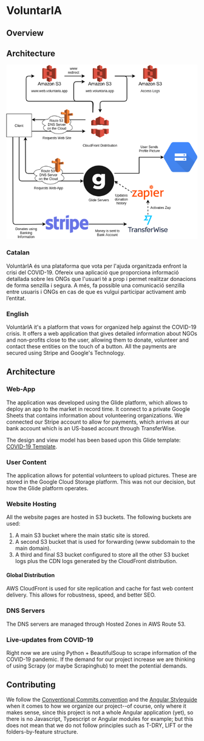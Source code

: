 # VoluntarIA

## Overview

## Architecture

![Overall Architecture](./overall-architecture.png)

### Catalan

VoluntàrIA és una plataforma que vota per l'ajuda organitzada enfront la crisi del COVID-19. Ofereix una aplicació que proporciona informació detallada sobre les ONGs que l'usuari té a prop i permet realitzar donacions de forma senzilla i segura. A més, fa possible una comunicació senzilla entre usuaris i ONGs en cas de que es vulgui participar activament amb l’entitat.

### English

VoluntàrIA it's a platform that vows for organized help against the COVID-19 crisis. It offers a web application that gives detailed information about NGOs and non-profits close to the user, allowing them to donate, volunteer and contact these entities on the touch of a button. All the payments are secured using Stripe and Google's Technology.

## Architecture

### Web-App

The application was developed using the Glide platform,
which allows to deploy an app to the market in record
time. It connect to a private Google Sheets that contains
information about volunteering organizations. We connected
our Stripe account to allow for payments, which arrives at
our bank account which is an US-based account through
TransferWise.

The design and view model has been based upon this Glide template:
[COVID-19 Template](https://go.glideapps.com/app/covid-19-toronto-template).

### User Content

The application allows for potential volunteers to upload
pictures. These are stored in the Google Cloud Storage
platform. This was not our decision, but how the Glide platform
operates.

### Website Hosting

All the website pages are hosted in S3 buckets. The following
buckets are used:

1. A main S3 bucket where the main static site is stored.
1. A second S3 bucket that is used for forwarding (www subdomain
to the main domain).
1. A third and final S3 bucket configured to store all the other
S3 bucket logs plus the CDN logs generated by the CloudFront
distribution.

#### Global Distribution

AWS CloudFront is used for site replication and cache for fast 
web content delivery. This allows for robustness, speed, and better
SEO.

### DNS Servers

The DNS servers are managed through Hosted Zones in AWS Route 53.


### Live-updates from COVID-19

Right now we are using Python + BeautifulSoup to scrape information
of the COVID-19 pandemic. If the demand for our project increase we
are thinking of using Scrapy (or maybe Scrapinghub) to meet the
potential demands.


## Contributing

We follow the 
[Conventional Commits convention](https://www.conventionalcommits.org/en/v1.0.0-beta.4/)
and the
[Angular Styleguide](https://angular.io/guide/styleguide) when it
comes to how we organize our project--of course, only where it makes
sense, since this project is not a whole Angular application (yet),
so there is no Javascript, Typescript or Angular modules for example;
but this does not mean that we do not follow principles such as T-DRY,
LIFT or the folders-by-feature structure.

